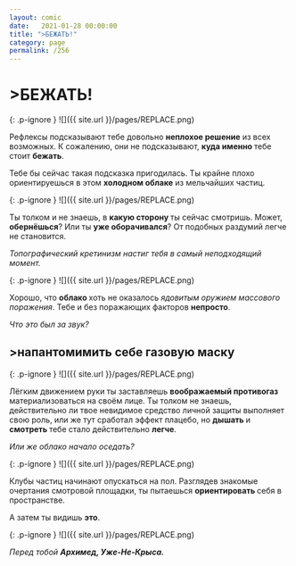 ```yaml
---
layout: comic
date:   2021-01-28 00:00:00 
title: ">БЕЖАТЬ!"
category: page
permalink: /256
---
```

# >БЕЖАТЬ!

{: .p-ignore }
![]({{ site.url }}/pages/REPLACE.png)

Рефлексы подсказывают тебе довольно <strong>неплохое решение</strong> из всех возможных. К сожалению, они не подсказывают, <strong>куда именно </strong>тебе стоит <strong>бежать</strong>.

Тебе бы сейчас такая подсказка пригодилась. Ты крайне плохо ориентируешься в этом <strong>холодном облаке</strong> из мельчайших частиц.

{: .p-ignore }
![]({{ site.url }}/pages/REPLACE.png)

Ты толком и не знаешь, в <strong>какую сторону </strong>ты сейчас смотришь. Может, <strong>обернёшься</strong>? Или ты <strong>уже оборачивался</strong>? От подобных раздумий легче не становится.

<em>Топографический кретинизм настиг тебя в самый неподходящий момент.</em>

{: .p-ignore }
![]({{ site.url }}/pages/REPLACE.png)

Хорошо, что <strong>облако </strong>хоть не оказалось <em>ядовитым оружием массового поражения</em>. Тебе и без поражающих факторов <strong>непросто</strong>.

<em>Что это был за звук?</em>

## >напантомимить себе газовую маску

{: .p-ignore }
![]({{ site.url }}/pages/REPLACE.png)

Лёгким движением руки ты заставляешь <strong>воображаемый противогаз</strong> материализоваться на своём лице. Ты толком не знаешь, действительно ли твое невидимое средство личной защиты выполняет свою роль, или же тут сработал эффект плацебо, но <strong>дышать </strong>и <strong>смотреть </strong>тебе стало действительно <strong>легче</strong>.

<em>Или же облако начало оседать?</em>

{: .p-ignore }
![]({{ site.url }}/pages/REPLACE.png)

Клубы частиц начинают опускаться на пол. Разглядев знакомые очертания смотровой площадки, ты пытаешься <strong>ориентировать </strong>себя в пространстве.

А затем ты видишь <strong>это</strong>.

{: .p-ignore }
![]({{ site.url }}/pages/REPLACE.png)

<em>Перед тобой <strong>Архимед, Уже-Не-Крыса.</strong></em>
